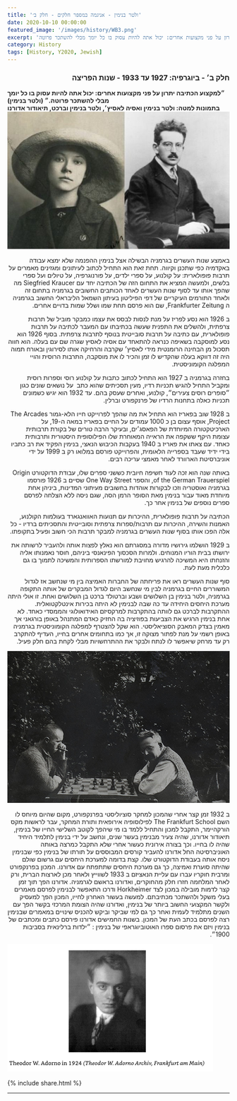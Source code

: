 ```yaml
---
title: 'ולטר בנימין - אניגמה במספר חלקים - חלק ב׳'
date: 2020-10-10 00:00:00
featured_image: '/images/history/WB3.png'
excerpt: 'למקצוע הכתיבה יתרון על פני מקצועות אחרים: יכול אתה להיות עסוק בו כל יומך מבלי להשתכר פרוטה'
category: History
tags: [History, Y2020, Jewish]
---
```


<h3 align="right"><strong>חלק ב׳ - ביוגרפיה: 1927 עד 1933 - שנות הפריצה
</strong></h3>


<strong>
״למקצוע הכתיבה יתרון על פני מקצועות אחרים: יכול אתה להיות עסוק בו כל יומך מבלי להשתכר פרוטה.״ (ולטר בנימין)
<br>
בתמונות למטה: ולטר בנימין ואסיה לאסיץ׳, ולטר בנימין וברכט, תיאודור אדורנו
</strong>


<div class="gallery" data-columns="1">
	<img src="/images/history/WB4.jpg">
</div>


<p dir="rtl"> 
באמצע שנות העשרים בגרמניה הבשילה אצל בנימין ההפנמה שלא ימצא עבודה באקדמיה כפי שתכנן וקיווה. תחת זאת הוא התחיל לכתוב לעיתונים ומגזינים מאמרים על תרבות פופולארית: על קולנוע, על ספרי ילדים, על פורנוגרפיה, על טיולים ועל ספרי בלשים, ולמעשה המציא את התחום הזה של הכתיבה יחד עם Siegfried Kraucer מה שהפך אותו עד לסוף שנות העשרים לאחד הכותבים החשובים בגרמניה בתחום זה ולאחד התורמים העיקריים של דפי הפיליטון בעיתון השמאל הליבראלי החשוב בגרמניה ה Frankfurter Zeitung, שם הוא פרסם תחת שמו ושלל שמות בדויים אחרים. 
</p>


<p dir="rtl">
ב 1926 הוא נסע לפריז על מנת לנסות לבסס את עצמו כמבקר מוביל של תרבות צרפתית, ולהשלים את התפנית שעשה בכתיבתו עם המעבר לכתיבה על תרבות פופולארית, עם כתיבה על תרבות סובייטית בנוסף לתרבות צרפתית. בסוף 1926 הוא נסע למוסקבה בשאיפה כנראה להתאחד עם אסיה לאסיץ שגרה שם עם בעלה. הוא חווה תסכול מן הבחינה הרומנטית מידי לאסיץ׳ שקרבה והרחיקה אותו לסירוגין ובאורח תמוה היה זה דווקא בעלה שהקדיש לו זמן והכיר לו את מוסקבה, התרבות הרוסית והויי המפלגה הקומוניסטית.
</p>

<p dir="rtl">
בחזרה בגרמניה ב 1927 הוא התחיל לכתוב כתבות על קולנוע רוסי וספרות רוסית ומקביל התחיל להגיש תכניות רדיו, מעין תסכיתים שהוא כתב  על נושאים שונים כגון ״סופרים רוסים צעירים״, קולנוע, ואחרים שעסק בהם. עד 1932 הוא יגיש כשמונים תכניות כאלה בתחנות הרדיו של פרנקפורט וברלין. 
</p>

<p dir="rtl">
ב 1928 שוב בפאריז הוא התחיל את מה שהפך לפרוייקט חייו הלא-גמור The Arcades Project, אוסף עצום בן כ 1000 עמודים על החיים בפאריז במאה ה-19, על הארכיטקטורה המיוחדת של הפאסג׳ים, ובעיקר הרבה טורים של בקורת תרבותית עצומת היקף ששקפה את הראייה המאוחרת שלו הפילוסופית היסטורית ותרבותית כאחד. עם צאתו את פאריז ב 1940 בעקבות הכיבוש הנאצי, בנימין הפקיד את רב כתביו בידי ידיד שעבד בספרייה הלאומית, והפרוייקט פורסם במלואו רק ב 1999 על ידי אוניברסיטת הארוורד לאחר מאמצי עריכה רבים.
</p>

<p dir="rtl">
באותה שנה הוא זכה לעוד חשיפה חיובית כששני ספרים שלו, עבודת הדוקטורט Origin of the German Trauerspiel, והספר One Way Street שסיים ב 1926 פורסמו בגרמניה ואוסטריה וזכו לבקורות אוהדות בחשובים מעיתוני המדינות, ביניהן אחת מיוחדת מאוד עבור בנימין מאת הסופר הרמן הסה, שגם ניסה ללא הצלחה לפרסם ספרים נוספים של בנימין אחר כך.
</p>

<p dir="rtl">
הכתיבה על תרבות פופולארית, ההיכרות עם תנועות האוואנגארד בעולמות הקולנוע, האמנות והשירה, ההיכרות עם תרבות/ספרות צרפתית וסובייטית
והתסכיתים ברדיו - כל אלה הפכו אותו בסוף שנות העשרים בגרמניה למבקר תרבות הכי חשוב ופעיל בתקופתו.
</p>

<p dir="rtl">
ב 1929 הושלמו גירושיו מדורה במסגרתם הוא נאלץ לפצות אותה ולהעביר לרשותה את ירושתו בבית הוריו המנוחים. ולמרות הסכסוך הפינאנסי ביניהם, חוסר נאמנותו אליה והזנחתו היא המשיכה להרגיש מחויבת למורשתו הספרותית והמשיכה לתמוך בו גם כלכלית מעת לעת.
</p> 

<p dir="rtl">
סוף שנות העשרים ראו את פריחתה של החברות האמיצה בין מי שנחשב אז לגדול המשוררים החיים בגרמניה לבין מי שנחשב היום לגדול המבקרים של אותה התקופה בגרמניה, ולטר בנימין בן השלושים ושבע וברטולד ברכט בן השלושים ואחת. זו אולי היתה מערכת היחסים היחידה עד כה שבה לבנימין לא היתה בכירות אינטלקטואלית. ההתקרבות לברכט גם לוותה בהתקרבות למרקסיזם האידואולוגי והממסדי כאחד. לא אחת בנימין הרגיש את הצביעות בפוזיציה בה החזיק כאדם המתנהל באופן בורגאני אך מאמין בצדק המאבק הסוציאליסטי. הוא שקל להצטרף למפלגה הקומוניסטית בגרמניה באופן רשמי על מנת לפתור מצוקה זו, אך כמו בתחומים אחרים בחייו, העדיף להתקרב רק עד מרחק שיאפשר לו לנתח ולבקר את ההתרחשויות מבלי לקחת בהם חלק פעיל. 
</p> 

<div class="gallery" data-columns="1">
	<img src="/images/history/WB5.jpg">
</div>

<p dir="rtl">
ב 1932 זמן קצר אחרי שהמכון למחקר סוציוליסטי בפרנקפורט, מקום שהיום מיוחס לו השם The Frankfurt School לפילוסופיה אירופאית ותורת המחקר, עבר לראשות מקס הורקהיימר, התקבל למכון והתחיל ללמד בו מי שיהפך לקוטב השלישי החייו של בנימין, תיאודור אדורנו, שהיה צעיר מבנימין בעשר שנים, ונחשב על ידי בנימין לתלמיד היחיד שהיה לו בחייו. וכך בצורה אירונית כעשור אחרי שלא התקבל כמרצה באותה האוניברסיטה החל אדורנו להעביר קורסים המבוססים על תורתו של בנימין כפי שבנימין ניסח אותה בעבודת הדוקטורט שלו. קצת בדומה למערכת היחסים עם גרשום שולם שהיתה סוערת ואמיצה, כך גם מערכת היחסים שתתפתח עם אדורנו.
המכון בפרנקפורט ומרבית חוקריו עברו עם עליית הנאציזם ב 1933 לשווייץ ולאחר מכן לארצות הברית, ורק לאחר המלחמה חזרו חלק מהחוקרים, ואדורנו בראשם לגרמניה. אדורנו הפך תוך זמן קצר לדמות מובילה במכון לצד Horkheimer ודרכו התאפשר לבנימין לפרסם מאמרים בעלי משקל ולהשתכר מכתיבתם. למעשה בעשור האחרון לחייו, המכון הפך למעסיק ולקשר המקצועי החשוב ביותר של בנימין, ואדורנו שהיה הצומת המרכזי בקשר הפך עם השנים מתלמיד לעמית ואחר כך גם למי שביקר וביקש להכניס שינויים במאמרים שבנימין רצה לפרסם בכתב העת של המכון. בשנות החמישים אדורנו פירסם כתבים ומכתבים של בנימין ויזם את פרסום ספרו האוטוביוגראפי של בנימין : ״ילדות ברלינאית בסביבות 1900״.
</p> 

<div class="gallery" data-columns="1">
	<img src="/images/history/Adorno.png">
</div>

<!-- 
<div class="gallery" data-columns="1">
	<img src="/images/history/Dora.png">
</div>

<div class="gallery" data-columns="1">
	<img src="/images/history/Asja.png">
</div>
 -->


{% include share.html %} 

---

<!-- <p dir="rtl"> </p> -->
